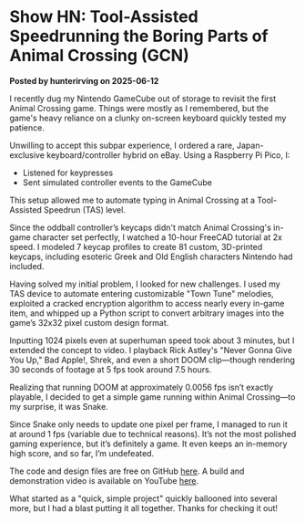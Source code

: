 # Show HN: Tool-Assisted Speedrunning the Boring Parts of Animal Crossing (GCN)

**Posted by hunterirving on 2025-06-12**

I recently dug my Nintendo GameCube out of storage to revisit the first Animal Crossing game. Things were mostly as I remembered, but the game's heavy reliance on a clunky on-screen keyboard quickly tested my patience.

Unwilling to accept this subpar experience, I ordered a rare, Japan-exclusive keyboard/controller hybrid on eBay. Using a Raspberry Pi Pico, I:

- Listened for keypresses
- Sent simulated controller events to the GameCube

This setup allowed me to automate typing in Animal Crossing at a Tool-Assisted Speedrun (TAS) level.

Since the oddball controller’s keycaps didn't match Animal Crossing's in-game character set perfectly, I watched a 10-hour FreeCAD tutorial at 2x speed. I modeled 7 keycap profiles to create 81 custom, 3D-printed keycaps, including esoteric Greek and Old English characters Nintendo had included.

Having solved my initial problem, I looked for new challenges. I used my TAS device to automate entering customizable "Town Tune" melodies, exploited a cracked encryption algorithm to access nearly every in-game item, and whipped up a Python script to convert arbitrary images into the game’s 32x32 pixel custom design format.

Inputting 1024 pixels even at superhuman speed took about 3 minutes, but I extended the concept to video. I playback Rick Astley's "Never Gonna Give You Up," Bad Apple!, Shrek, and even a short DOOM clip—though rendering 30 seconds of footage at 5 fps took around 7.5 hours.

Realizing that running DOOM at approximately 0.0056 fps isn’t exactly playable, I decided to get a simple game running within Animal Crossing—to my surprise, it was Snake.

Since Snake only needs to update one pixel per frame, I managed to run it at around 1 fps (variable due to technical reasons). It’s not the most polished gaming experience, but it’s definitely a game. It even keeps an in-memory high score, and so far, I’m undefeated.

The code and design files are free on GitHub [here](https://github.com/hunterirving/pico-crossing). A build and demonstration video is available on YouTube [here](https://www.youtube.com/watch?v=Yw8Alf_lolA).

What started as a "quick, simple project" quickly ballooned into several more, but I had a blast putting it all together. Thanks for checking it out!